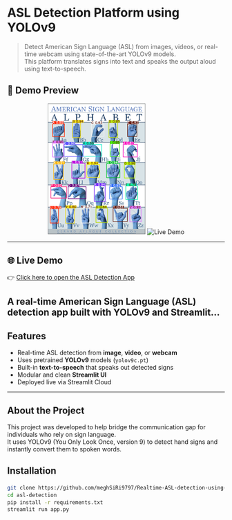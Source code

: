 #  ASL Detection Platform using YOLOv9

> Detect American Sign Language (ASL) from images, videos, or real-time webcam using state-of-the-art YOLOv9 models.  
> This platform translates signs into text and speaks the output aloud using text-to-speech.

## 📸 Demo Preview

<p align="center">
  <img src="assets/image_result.gif" alt="ASL Logo" width="45%" />
  <img src="assets/demo.gif" alt="Live Demo" width="45%" />
</p>
  <!-- Add your demo video or GIF here -->

---
## 🌐 Live Demo
👉 [Click here to open the ASL Detection App](https://realtime-asl-detection-using-yolov9.streamlit.app)

A real-time American Sign Language (ASL) detection app built with **YOLOv9** and **Streamlit**...
---

##  Features

-  Real-time ASL detection from **image**, **video**, or **webcam**
-  Uses pretrained **YOLOv9** models (`yolov9c.pt`)
-  Built-in **text-to-speech** that speaks out detected signs
-  Modular and clean **Streamlit UI**
-  Deployed live via Streamlit Cloud

---

## About the Project

This project was developed to help bridge the communication gap for individuals who rely on sign language.  
It uses YOLOv9 (You Only Look Once, version 9) to detect hand signs and instantly convert them to spoken words.

## Installation

```bash
git clone https://github.com/meghSiRi9797/Realtime-ASL-detection-using-YOLOv9.git
cd asl-detection
pip install -r requirements.txt
streamlit run app.py

